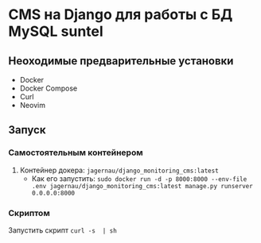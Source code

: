 # CMS на Django для работы с БД MySQL suntel

## Неоходимые предварительные установки
* Docker
* Docker Compose
* Curl
* Neovim

## Запуск

### Самостоятельным контейнером
1. Контейнер докера: `jagernau/django_monitoring_cms:latest`
    * Как его запустить: `sudo docker run -d -p 8000:8000 --env-file .env jagernau/django_monitoring_cms:latest manage.py runserver 0.0.0.0:8000`

### Скриптом
Запустить скрипт `curl -s  | sh`
